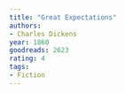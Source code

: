 ```yaml
---
title: "Great Expectations"
authors:
- Charles Dickens
year: 1860
goodreads: 2623
rating: 4
tags:
- Fiction
---
```

